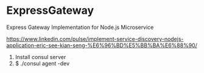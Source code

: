 # ExpressGateway
Express Gateway Implementation for Node.js Microservice

https://www.linkedin.com/pulse/implement-service-discovery-nodejs-application-eric-see-kian-seng-%E6%96%BD%E5%BB%BA%E6%88%90/

1. Install consul server
2. $ ./consul agent -dev

